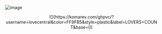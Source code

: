 ![image](https://github.com/lovecentral/lovecentral/assets/173293660/0371e404-c5af-43fd-bf08-7986222a5866)

<p align="center">
![](https://komarev.com/ghpvc/?username=lovecentral&color=FF9FB5&style=plastic&label=LOVERS+COUNT&base=0)
</p>
